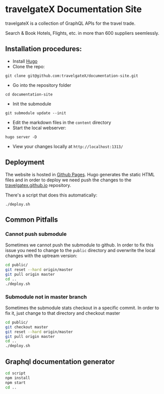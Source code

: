 # travelgateX Documentation Site

travelgateX is a collection of GraphQL APIs for the travel trade.

Search & Book Hotels, Flights, etc. in more than 600 suppliers seemlessly.

## Installation procedures:

- Install [Hugo](https://gohugo.io/)
- Clone the repo:

`git clone git@github.com:travelgateX/documentation-site.git`

- Go into the repository folder

`cd documentation-site`

- Init the submodule

`git submodule update --init`

- Edit the markdown files in the `content` directory
- Start the local webserver:

`hugo server -D`

- View your changes locally at `http://localhost:1313/`

## Deployment

The website is hosted in [Github Pages](https://pages.github.com/).
Hugo generates the static HTML files and in order to deploy we need push the changes to the [travelgatex.github.io](https://github.com/travelgateX/travelgatex.github.io) repository.

There's a script that does this automatically:

`./deploy.sh`

## Common Pitfalls

### Cannot push submodule

Sometimes we cannot push the submodule to github. In order to fix this issue you need to change to the `public` directory and overwrite the local changes with the uptream version:

```bash
cd public/
git reset --hard origin/master
git pull origin master
cd ..
./deploy.sh
```

### Submodule not in master branch

Sometimes the submodule stats checkout in a specific commit. In order to fix it, just change to that directory and checkout master

```bash
cd public/
git checkout master
git reset --hard origin/master
git pull origin master
cd ..
./deploy.sh
```

## Graphql documentation generator

```bash
cd script
npm install
npm start
cd ..
```
